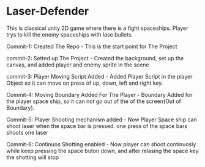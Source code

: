 # Laser-Defender
This is classical unity 2D game where there is a fight spaceships. 
Player trys to kill the enemy spaceships with lase bullets.

Commit-1: Created The Repo - This is the start point for The Project

commit-2: Setted up The Project - Created the background, set up the canvas,
and added player and enemy sprite in the scene

commit-3: Player Moving Script Added - Added Player Script in the player Object so it can move
on press of up, down, left and right key.

Commit-4: Moving Boundary Added For The Player - Boundary Added for the player space ship,
so it can not go out of the of the screen(Out of Boundary).

Commit-5: Player Shooting mechanism added - Now Player Space ship can shoot laser 
when the space bar is pressed. one press of the space bars shoots one laser 

Commit-6: Continuos Shotting enabled - Now player can shoot continuosly while keep pressing the
space buton down, and after relasing the space key the shotting will stop

